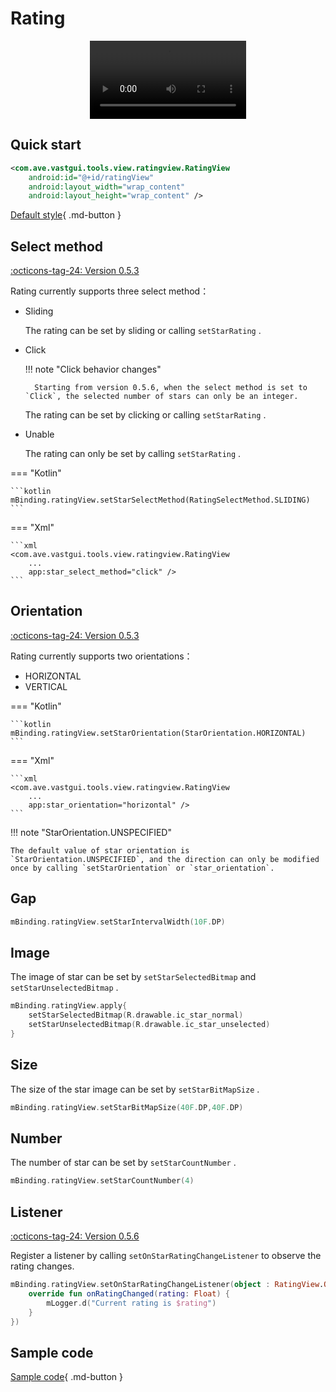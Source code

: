 # Rating

<center>
    <video width="250" controls="controls" autoplay="autoplay">
        <source src="../img/rating_view.mp4" type="video/mp4">
    </video>
</center>

## Quick start

```xml
<com.ave.vastgui.tools.view.ratingview.RatingView
    android:id="@+id/ratingView"
    android:layout_width="wrap_content"
    android:layout_height="wrap_content" />
```

[Default style](https://github.com/SakurajimaMaii/Android-Vast-Extension/blob/develop/libraries/VastTools/src/main/res/values/styles.xml){ .md-button }

## Select method

[:octicons-tag-24: Version 0.5.3](https://ave.entropy2020.cn/version/VastTools/#053)

Rating currently supports three select method：

- Sliding

    The rating can be set by sliding or calling `setStarRating` .

- Click

    !!! note "Click behavior changes"

        Starting from version 0.5.6, when the select method is set to `Click`, the selected number of stars can only be an integer.

    The rating can be set by clicking or calling `setStarRating` .

- Unable

    The rating can only be set by calling `setStarRating` .

=== "Kotlin"

    ```kotlin
    mBinding.ratingView.setStarSelectMethod(RatingSelectMethod.SLIDING)
    ```

=== "Xml"

    ```xml
    <com.ave.vastgui.tools.view.ratingview.RatingView
        ...
        app:star_select_method="click" />
    ```

## Orientation

[:octicons-tag-24: Version 0.5.3](https://ave.entropy2020.cn/version/VastTools/#053)

Rating currently supports two orientations：

- HORIZONTAL
- VERTICAL

=== "Kotlin"

    ```kotlin
    mBinding.ratingView.setStarOrientation(StarOrientation.HORIZONTAL)
    ```

=== "Xml"

    ```xml
    <com.ave.vastgui.tools.view.ratingview.RatingView
        ...
        app:star_orientation="horizontal" />
    ```

!!! note "StarOrientation.UNSPECIFIED"

    The default value of star orientation is `StarOrientation.UNSPECIFIED`, and the direction can only be modified once by calling `setStarOrientation` or `star_orientation`.
 
## Gap

```kotlin
mBinding.ratingView.setStarIntervalWidth(10F.DP)
```

## Image

The image of star can be set by `setStarSelectedBitmap` and `setStarUnselectedBitmap` .

```kotlin
mBinding.ratingView.apply{
    setStarSelectedBitmap(R.drawable.ic_star_normal)
    setStarUnselectedBitmap(R.drawable.ic_star_unselected)
}
```

## Size

The size of the star image can be set by `setStarBitMapSize` .

```kotlin
mBinding.ratingView.setStarBitMapSize(40F.DP,40F.DP)
```

## Number

The number of star can be set by `setStarCountNumber` .

```kotlin
mBinding.ratingView.setStarCountNumber(4)
```

## Listener

[:octicons-tag-24: Version 0.5.6](https://ave.entropy2020.cn/version/VastTools/#056)

Register a listener by calling `setOnStarRatingChangeListener` to observe the rating changes.

```kotlin
mBinding.ratingView.setOnStarRatingChangeListener(object : RatingView.OnStarRatingChangeListener {
    override fun onRatingChanged(rating: Float) {
        mLogger.d("Current rating is $rating")
    }
})
```

## Sample code

[Sample code](https://github.com/SakurajimaMaii/Android-Vast-Extension/blob/develop/app/src/main/java/com/ave/vastgui/app/activity/view/RatingActivity.kt){ .md-button }
